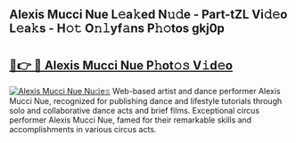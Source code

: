 ## Alexis Mucci Nue L𝚎a𝚔ed N𝚞𝚍e - Part-tZL Vi𝚍𝚎o L𝚎a𝚔s - H𝚘𝚝 O𝚗𝚕yf𝚊ns P𝚑𝚘tos gkj0p

# <h2><a href="http://kf4sgu.oniu.top/?m=Alexis+Mucci+Nue">🔗👉 🔴 Alexis Mucci Nue P𝚑ot𝚘𝚜 V𝚒d𝚎o</a></h2>

[![Alexis Mucci Nue Nu𝚍e𝚜](https://i.imgur.com/0qMVB7G.gif)](http://kf4sgu.oniu.top/?m=Alexis+Mucci+Nue)
Web-based artist and dance performer Alexis Mucci Nue, recognized for publishing dance and lifestyle tutorials through solo and collaborative dance acts and brief films. Exceptional circus performer Alexis Mucci Nue, famed for their remarkable skills and accomplishments in various circus acts.  
